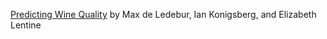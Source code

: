 [Predicting Wine Quality](https://github.com/ell65/4741-mad333-isk8-ell65) by Max de Ledebur, Ian Konigsberg, and Elizabeth Lentine
